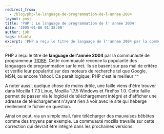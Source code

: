 ```yaml
---
redirect_from:
  - /blog/php-le-language-de-programmation-de-l-annee-2004
layout: post
title: 'PHP : Le language de programmation de l''année 2004'
date: '2005-01-06 01:38:09'
author: j0k
tags: blabla
excerpt: 'PHP a reçu le titre de language de l''année 2004 par la communauté de programmeur [TIOBE](http://www.tiobe.com/tpci.htm).   Cette commuauté recence la popularité des languages de programmation sur le net. Ils se basent sur pas mal de critère et vérifie leur popularité sur des moteurs de recherche tel que Google, MSN, ou encore Yahoo!.   Ca parait      ...'
---
```


PHP a reçu le titre de **language de l'année 2004** par la communauté de programmeur [TIOBE](http://www.tiobe.com/tpci.htm).   Cette commuauté recence la popularité des languages de programmation sur le net. Ils se basent sur pas mal de critère et vérifie leur popularité sur des moteurs de recherche tel que Google, MSN, ou encore Yahoo!.   Ca parait logique, PHP c'est le meilleur ^^

A noter aussi, quelque chose de moins drôle, une faille viens d'être trouver dans Mozilla 1.7.3 Linux, Mozilla 1.7.5 Windows et FireFox 1.0. Cette faille permet de passer via le logiciel de téléchargement intégré et d'afficher une adresse de téléchargement n'ayant rien à voir avec le site qui héberge réellement le fichier en question.

Ainsi on peut, via un simple mail, faire télécharger des mauvaises bêbêtes comme des troyens par exemple.   La commuauté mozilla travaille sur cette correction qui devrait être intégré dans les prochaines versions.
